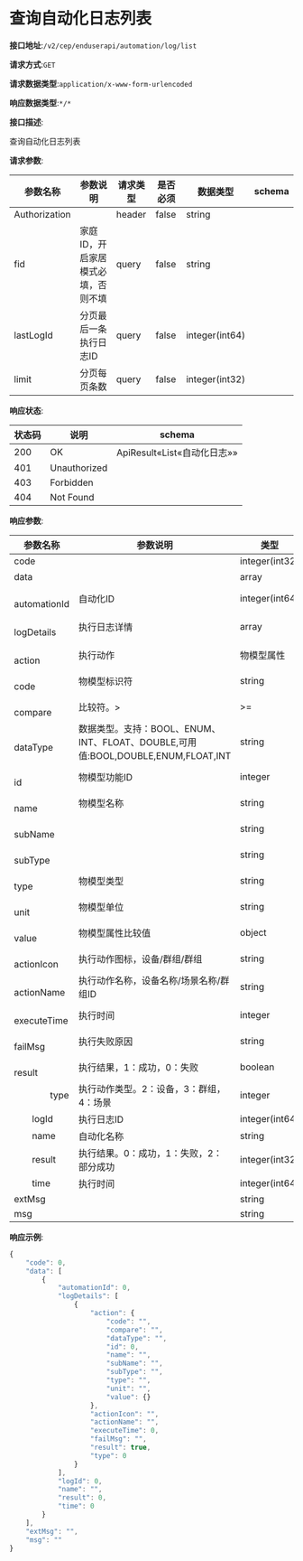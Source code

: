 # 查询自动化日志列表


**接口地址**:`/v2/cep/enduserapi/automation/log/list`


**请求方式**:`GET`


**请求数据类型**:`application/x-www-form-urlencoded`


**响应数据类型**:`*/*`


**接口描述**:<p>查询自动化日志列表</p>


**请求参数**:


| 参数名称      | 参数说明                           | 请求类型 | 是否必须 | 数据类型       | schema |
| ------------- | ---------------------------------- | -------- | -------- | -------------- | ------ |
| Authorization |                                    | header   | false    | string         |        |
| fid           | 家庭ID，开启家居模式必填，否则不填 | query    | false    | string         |        |
| lastLogId     | 分页最后一条执行日志ID             | query    | false    | integer(int64) |        |
| limit         | 分页每页条数                       | query    | false    | integer(int32) |        |


**响应状态**:


| 状态码 | 说明         | schema                      |
| ------ | ------------ | --------------------------- |
| 200    | OK           | ApiResult«List«自动化日志»» |
| 401    | Unauthorized |                             |
| 403    | Forbidden    |                             |
| 404    | Not Found    |                             |


**响应参数**:


| 参数名称                                     | 参数说明                                                     | 类型           | schema         |
| -------------------------------------------- | ------------------------------------------------------------ | -------------- | -------------- |
| code                                         |                                                              | integer(int32) | integer(int32) |
| data                                         |                                                              | array          | 自动化日志     |
| &emsp;&emsp;automationId                     | 自动化ID                                                     | integer(int64) |                |
| &emsp;&emsp;logDetails                       | 执行日志详情                                                 | array          | 自动化日志详情 |
| &emsp;&emsp;&emsp;&emsp;action               | 执行动作                                                     | 物模型属性     | 物模型属性     |
| &emsp;&emsp;&emsp;&emsp;&emsp;&emsp;code     | 物模型标识符                                                 | string         |                |
| &emsp;&emsp;&emsp;&emsp;&emsp;&emsp;compare  | 比较符。>                                                    | >=             | <              |
| &emsp;&emsp;&emsp;&emsp;&emsp;&emsp;dataType | 数据类型。支持：BOOL、ENUM、INT、FLOAT、DOUBLE,可用值:BOOL,DOUBLE,ENUM,FLOAT,INT | string         |                |
| &emsp;&emsp;&emsp;&emsp;&emsp;&emsp;id       | 物模型功能ID                                                 | integer        |                |
| &emsp;&emsp;&emsp;&emsp;&emsp;&emsp;name     | 物模型名称                                                   | string         |                |
| &emsp;&emsp;&emsp;&emsp;&emsp;&emsp;subName  |                                                              | string         |                |
| &emsp;&emsp;&emsp;&emsp;&emsp;&emsp;subType  |                                                              | string         |                |
| &emsp;&emsp;&emsp;&emsp;&emsp;&emsp;type     | 物模型类型                                                   | string         |                |
| &emsp;&emsp;&emsp;&emsp;&emsp;&emsp;unit     | 物模型单位                                                   | string         |                |
| &emsp;&emsp;&emsp;&emsp;&emsp;&emsp;value    | 物模型属性比较值                                             | object         |                |
| &emsp;&emsp;&emsp;&emsp;actionIcon           | 执行动作图标，设备/群组/群组                                 | string         |                |
| &emsp;&emsp;&emsp;&emsp;actionName           | 执行动作名称，设备名称/场景名称/群组ID                       | string         |                |
| &emsp;&emsp;&emsp;&emsp;executeTime          | 执行时间                                                     | integer        |                |
| &emsp;&emsp;&emsp;&emsp;failMsg              | 执行失败原因                                                 | string         |                |
| &emsp;&emsp;&emsp;&emsp;result               | 执行结果，1：成功，0：失败                                   | boolean        |                |
| &emsp;&emsp;&emsp;&emsp;type                 | 执行动作类型。2：设备，3：群组，4：场景                      | integer        |                |
| &emsp;&emsp;logId                            | 执行日志ID                                                   | integer(int64) |                |
| &emsp;&emsp;name                             | 自动化名称                                                   | string         |                |
| &emsp;&emsp;result                           | 执行结果。0：成功，1：失败，2：部分成功                      | integer(int32) |                |
| &emsp;&emsp;time                             | 执行时间                                                     | integer(int64) |                |
| extMsg                                       |                                                              | string         |                |
| msg                                          |                                                              | string         |                |


**响应示例**:
```javascript
{
	"code": 0,
	"data": [
		{
			"automationId": 0,
			"logDetails": [
				{
					"action": {
						"code": "",
						"compare": "",
						"dataType": "",
						"id": 0,
						"name": "",
						"subName": "",
						"subType": "",
						"type": "",
						"unit": "",
						"value": {}
					},
					"actionIcon": "",
					"actionName": "",
					"executeTime": 0,
					"failMsg": "",
					"result": true,
					"type": 0
				}
			],
			"logId": 0,
			"name": "",
			"result": 0,
			"time": 0
		}
	],
	"extMsg": "",
	"msg": ""
}
```
